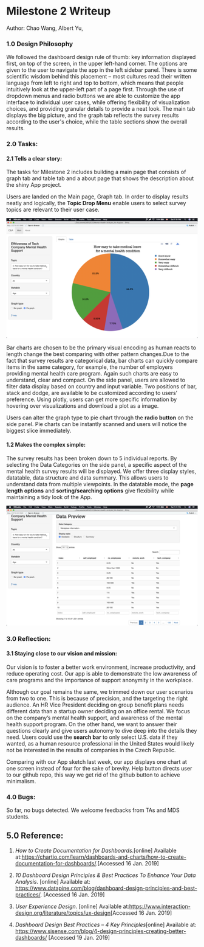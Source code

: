 # Milestone 2 Writeup

Author: Chao Wang, Albert Yu,

### 1.0 Design Philosophy

We followed the dashboard design rule of thumb: key information displayed first, on top of the screen, in the upper left-hand corner. The options are given to the user to navigate the app in the left sidebar panel. There is some scientific wisdom behind this placement – most cultures read their written language from left to right and top to bottom, which means that people intuitively look at the upper-left part of a page first. Through the use of dropdown menus and radio buttons we are able to customize the app interface to individual user cases, while offering flexibility of visualization choices, and providing granular details to provide a neat look. The main tab displays the big picture, and the graph tab reflects the survey results according to the user's choice, while the table sections show the overall results.

### 2.0 Tasks:
#### 2.1 Tells a clear story:  

The tasks for Milestone 2 includes building a main page that consists of graph tab and table tab and a about page that shows the description about the shiny App project.

Users are landed on the Main page, Graph tab. In order to display results neatly and logically, the **Topic Drop Menu** enable users to select survey topics are relevant to their user case.

<img src="../imgs/main-page_graph_pie.png" alt="table"/>

Bar charts are chosen to be the primary visual encoding as human reacts to length change the best comparing with other pattern changes.Due to the fact that survey results are categorical data, bar charts can quickly compare items in the same category, for example, the number of employers providing mental health care program. Again such charts are easy to understand, clear and compact. On the side panel, users are allowed to filter data display based on country and input variable. Two positions of bar, stack and dodge, are available to be customized according to users’ preference. Using plotly, users can get more specific information by hovering over visualizations and download a plot as a image.

Users can alter the graph type to pie chart through the **radio button** on the side panel. Pie charts can be instantly scanned and users will notice the biggest slice immediately.


#### 1.2 Makes the complex simple:

The survey results has been broken down to 5 individual reports. By selecting the Data Categories on the side panel, a specific aspect of the mental health survey results will be displayed. We offer three display styles, datatable, data structure and data summary.  This allows users to understand data from multiple viewpoints. In the datatable mode, the **page length options** and **sorting/searching options** give flexibility while maintaining a tidy look of the App.


<img src="../imgs/main-page_table_data.png" alt="table" />


### 3.0 Reflection:

#### 3.1  Staying close to our vision and mission:
Our vision is to foster a better work environment, increase productivity, and reduce operating cost. Our app is able to demonstrate the low awareness of care programs and the importance of support anonymity in the workplace.

Although our goal remains the same, we trimmed down our user scenarios from two to one. This is because of precision, and the targeting the right audience. An HR Vice President deciding on group benefit plans needs different data than a startup owner deciding on an office rental. We focus on the company’s mental health support, and awareness of the mental health support program. On the other hand, we want to answer their questions clearly and give users autonomy to dive deep into the details they need. Users could use the **search bar** to only select U.S. data if they wanted, as a human resource professional in the United States would likely not be interested in the results of companies in the Czech Republic.

Comparing with our App sketch last week, our app displays one chart at one screen instead of four for the sake of brevity. Help button directs user to our github repo, this way we get rid of the github button to achieve minimalism.

### 4.0 Bugs:

So far, no bugs detected. We welcome feedbacks from TAs and MDS students.

## 5.0 Reference:
1. *How to Create Documentation for Dashboards*.\[online\] Available at:<https://chartio.com/learn/dashboards-and-charts/how-to-create-documentation-for-dashboards/>.\[Accessed 16 Jan. 2019\]
2. *10 Dashboard Design Principles & Best Practices To Enhance Your Data Analysis*.  \[online\] Available at: <https://www.datapine.com/blog/dashboard-design-principles-and-best-practices/>. \[Accessed 16 Jan. 2019\]

3. *User Experience Design*. \[online\] Available at:<https://www.interaction-design.org/literature/topics/ux-design>\[Accessed 16 Jan. 2019\]
4. *Dashboard Design Best
Practices – 4 Key Principles*\[online\] Available at: <https://www.sisense.com/blog/4-design-principles-creating-better-dashboards/> \[Accessed 19 Jan. 2019\]
